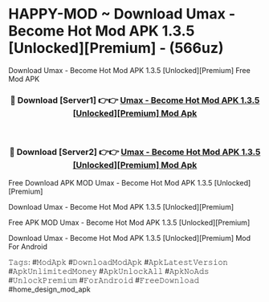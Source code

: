 # HAPPY-MOD ~ Download Umax - Become Hot Mod APK 1.3.5 [Unlocked][Premium] - (566uz)
Download Umax - Become Hot Mod APK 1.3.5 [Unlocked][Premium] Free Mod APK

<div align="center">
<h3>🔴 Download [Server1] 👉👉 <a href="https://apk-comot.site?title=Umax_-_Become_Hot_Mod_APK_1.3.5_[Unlocked][Premium]">Umax - Become Hot Mod APK 1.3.5 [Unlocked][Premium] Mod Apk</a></h3><br>

<h3>🔴 Download [Server2] 👉👉 <a href="https://apk-comot.site?title=Umax_-_Become_Hot_Mod_APK_1.3.5_[Unlocked][Premium]">Umax - Become Hot Mod APK 1.3.5 [Unlocked][Premium] Mod Apk</a></h3>
</div>


Free Download APK MOD Umax - Become Hot Mod APK 1.3.5 [Unlocked][Premium]

Download Umax - Become Hot Mod APK 1.3.5 [Unlocked][Premium] 

Free APK MOD Umax - Become Hot Mod APK 1.3.5 [Unlocked][Premium] 

Download Umax - Become Hot Mod APK 1.3.5 [Unlocked][Premium] Mod For Android

𝚃𝚊𝚐𝚜: #𝙼𝚘𝚍𝙰𝚙𝚔 #𝙳𝚘𝚠𝚗𝚕𝚘𝚊𝚍𝙼𝚘𝚍𝙰𝚙𝚔 #𝙰𝚙𝚔𝙻𝚊𝚝𝚎𝚜𝚝𝚅𝚎𝚛𝚜𝚒𝚘𝚗 #𝙰𝚙𝚔𝚄𝚗𝚕𝚒𝚖𝚒𝚝𝚎𝚍𝙼𝚘𝚗𝚎𝚢 #𝙰𝚙𝚔𝚄𝚗𝚕𝚘𝚌𝚔𝙰𝚕𝚕 #𝙰𝚙𝚔𝙽𝚘𝙰𝚍𝚜 #𝚄𝚗𝚕𝚘𝚌𝚔𝙿𝚛𝚎𝚖𝚒𝚞𝚖 #𝙵𝚘𝚛𝙰𝚗𝚍𝚛𝚘𝚒𝚍 #𝙵𝚛𝚎𝚎𝙳𝚘𝚠𝚗𝚕𝚘𝚊𝚍 #home_design_mod_apk